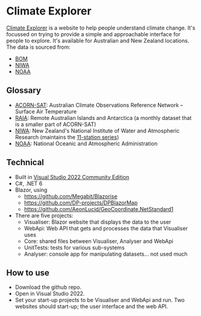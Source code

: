 # Climate Explorer

[Climate Explorer](https://www.climateexplorer.net/) is a website to help people understand climate change. It's focussed on trying to provide a simple and approachable interface for people to explore. It's available for Australian and New Zealand locations. The data is sourced from:

- [BOM](http://www.bom.gov.au/)
- [NIWA](https://niwa.co.nz/)
- [NOAA](https://www.noaa.gov/)

## Glossary
- [ACORN-SAT](http://www.bom.gov.au/climate/data/acorn-sat/): Australian Climate Observations Reference Network – Surface Air Temperature
- [RAIA](http://www.bom.gov.au/climate/data/acorn-sat/#tabs=Data-and-networks): Remote Australian Islands and Antarctica (a monthly dataset that is a smaller part of ACORN-SAT)
- [NIWA](https://niwa.co.nz/): New Zealand's National Institute of Water and Atmospheric Research (maintains the [11-station series](https://niwa.co.nz/our-science/climate/information-and-resources/nz-temp-record/temperature-trends-from-raw-data))
- [NOAA](https://www.noaa.gov/): National Oceanic and Atmospheric Administration

## Technical
- Built in [Visual Studio 2022 Community Edition](https://visualstudio.microsoft.com/vs/community/)
- C#, .NET 6
- Blazor, using
  - https://github.com/Megabit/Blazorise
  - https://github.com/DP-projects/DPBlazorMap
  - https://github.com/AeonLucid/GeoCoordinate.NetStandard1
- There are five projects:
  - Visualiser: Blazor website that displays the data to the user
  - WebApi: Web API that gets and processes the data that Visualiser uses
  - Core: shared files between Visualiser, Analyser and WebApi
  - UnitTests: tests for various sub-systems
  - Analyser: console app for manipulating datasets... not used much

## How to use

- Download the github repo. 
- Open in Visual Studio 2022. 
- Set your start-up projects to be Visualiser and WebApi and run. Two websites should start-up; the user interface and the web API.
